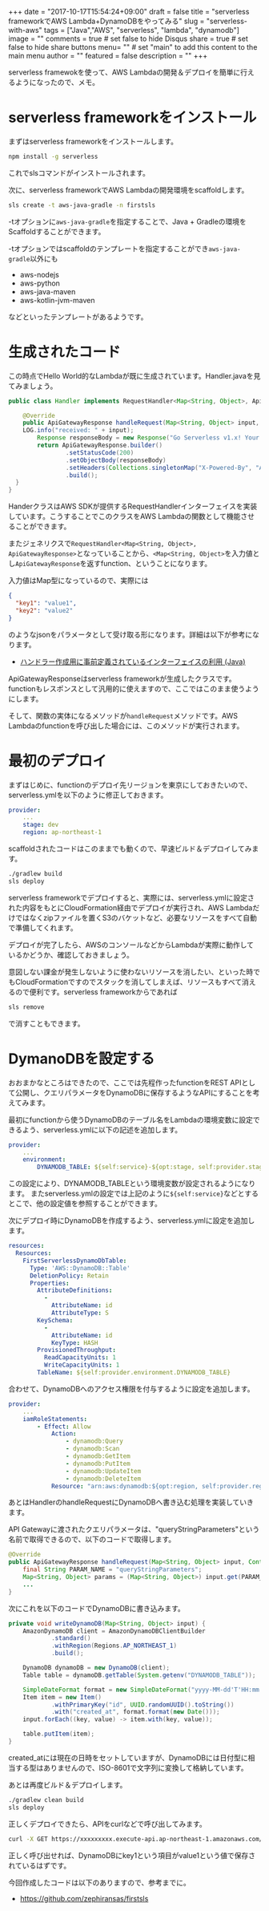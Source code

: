 +++
date = "2017-10-17T15:54:24+09:00"
draft = false
title = "serverless frameworkでAWS Lambda+DynamoDBをやってみる"
slug = "serverless-with-aws"
tags = ["Java","AWS", "serverless", "lambda", "dynamodb"]
image = ""
comments = true	# set false to hide Disqus
share = true	# set false to hide share buttons
menu= ""		# set "main" to add this content to the main menu
author = ""
featured = false
description = ""
+++

serverless framewokを使って、AWS Lambdaの開発＆デプロイを簡単に行えるようになったので、メモ。

# serverless frameworkをインストール

まずはserverless frameworkをインストールします。

``` bash
npm install -g serverless
```

これでslsコマンドがインストールされます。

次に、serverless frameworkでAWS Lambdaの開発環境をscaffoldします。

``` bash
sls create -t aws-java-gradle -n firstsls
```

-tオプションに```aws-java-gradle```を指定することで、Java + Gradleの環境をScaffoldすることができます。

-tオプションではscaffoldのテンプレートを指定することができ```aws-java-gradle```以外にも

- aws-nodejs
- aws-python
- aws-java-maven
- aws-kotlin-jvm-maven

などといったテンプレートがあるようです。

# 生成されたコード

この時点でHello World的なLambdaが既に生成されています。Handler.javaを見てみましょう。

``` java
public class Handler implements RequestHandler<Map<String, Object>, ApiGatewayResponse> {

	@Override
	public ApiGatewayResponse handleRequest(Map<String, Object> input, Context context) {
    LOG.info("received: " + input);
		Response responseBody = new Response("Go Serverless v1.x! Your function executed successfully!", input);
		return ApiGatewayResponse.builder()
				.setStatusCode(200)
				.setObjectBody(responseBody)
				.setHeaders(Collections.singletonMap("X-Powered-By", "AWS Lambda & serverless"))
				.build();
  }
}  
```

HanderクラスはAWS SDKが提供するRequestHandlerインターフェイスを実装しています。こうすることでこのクラスをAWS Lambdaの関数として機能させることができます。

またジェネリクスで```RequestHandler<Map<String, Object>, ApiGatewayResponse>```となっていることから、```<Map<String, Object>```を入力値とし```ApiGatewayResponse```を返すfunction、ということになります。

入力値はMap型になっているので、実際には

``` json
{
  "key1": "value1",
  "key2": "value2"
}
```

のようなjsonをパラメータとして受け取る形になります。詳細は以下が参考になります。

- [ハンドラー作成用に事前定義されているインターフェイスの利用 (Java)](http://docs.aws.amazon.com/ja_jp/lambda/latest/dg/java-handler-using-predefined-interfaces.html)

ApiGatewayResponseはserverless frameworkが生成したクラスです。functionもレスポンスとして汎用的に使えますので、ここではこのまま使うようにします。

そして、関数の実体になるメソッドが```handleRequest```メソッドです。AWS Lambdaのfunctionを呼び出した場合には、このメソッドが実行されます。

# 最初のデプロイ

まずはじめに、functionのデプロイ先リージョンを東京にしておきたいので、serverless.ymlを以下のように修正しておきます。

``` yml
provider:
	...
	stage: dev
	region: ap-northeast-1
```

scaffoldされたコードはこのままでも動くので、早速ビルド＆デプロイしてみます。

``` bash
./gradlew build
sls deploy
```

serverless frameworkでデプロイすると、実際には、serverless.ymlに設定された内容をもとにCloudFormation経由でデプロイが実行され、AWS Lambdaだけではなくzipファイルを置くS3のバケットなど、必要なリソースをすべて自動で準備してくれます。

デプロイが完了したら、AWSのコンソールなどからLambdaが実際に動作しているかどうか、確認しておきましょう。

意図しない課金が発生しないように使わないリソースを消したい、といった時でもCloudFormationですのでスタックを消してしまえば、リソースもすべて消えるので便利です。serverless frameworkからであれば

``` bash
sls remove
```

で消すこともできます。

# DymanoDBを設定する

おおまかなところはできたので、ここでは先程作ったfunctionをREST APIとして公開し、クエリパラメータをDynamoDBに保存するようなAPIにすることを考えてみます。

最初にfunctionから使うDynamoDBのテーブル名をLambdaの環境変数に設定できるよう、serverless.ymlに以下の記述を追加します。

``` yml
provider:
	...
	environment:
		DYNAMODB_TABLE: ${self:service}-${opt:stage, self:provider.stage}
```

この設定により、DYNAMODB_TABLEという環境変数が設定されるようになります。
またserverless.ymlの設定では上記のように```${self:service}```などとするとこで、他の設定値を参照することができます。


次にデプロイ時にDynamoDBを作成するよう、serverless.ymlに設定を追加します。

``` yml
resources:
  Resources:
    FirstServerlessDynamoDbTable:
      Type: 'AWS::DynamoDB::Table'
      DeletionPolicy: Retain
      Properties:
        AttributeDefinitions:
          -
            AttributeName: id
            AttributeType: S
        KeySchema:
          -
            AttributeName: id
            KeyType: HASH
        ProvisionedThroughput:
          ReadCapacityUnits: 1
          WriteCapacityUnits: 1
        TableName: ${self:provider.environment.DYNAMODB_TABLE}
```

合わせて、DynamoDBへのアクセス権限を付与するように設定を追加します。

``` yml
provider:
	...
	iamRoleStatements:
		- Effect: Allow
			Action:
				- dynamodb:Query
				- dynamodb:Scan
				- dynamodb:GetItem
				- dynamodb:PutItem
				- dynamodb:UpdateItem
				- dynamodb:DeleteItem
			Resource: "arn:aws:dynamodb:${opt:region, self:provider.region}:*:table/${self:provider.environment.DYNAMODB_TABLE}"
```

あとはHandlerのhandleRequestにDynamoDBへ書き込む処理を実装していきます。

API Gatewayに渡されたクエリパラメータは、"queryStringParameters"という名前で取得できるので、以下のコードで取得します。

``` java
@Override
public ApiGatewayResponse handleRequest(Map<String, Object> input, Context context) {
	final String PARAM_NAME = "queryStringParameters";
	Map<String, Object> params = (Map<String, Object>) input.get(PARAM_NAME);
	...
}
```

次にこれを以下のコードでDynamoDBに書き込みます。

``` java
private void writeDynamoDB(Map<String, Object> input) {
	AmazonDynamoDB client = AmazonDynamoDBClientBuilder
			.standard()
			.withRegion(Regions.AP_NORTHEAST_1)
			.build();

	DynamoDB dynamoDB = new DynamoDB(client);
	Table table = dynamoDB.getTable(System.getenv("DYNAMODB_TABLE"));

	SimpleDateFormat format = new SimpleDateFormat("yyyy-MM-dd'T'HH:mm:ssX");
	Item item = new Item()
			.withPrimaryKey("id", UUID.randomUUID().toString())
			.with("created_at", format.format(new Date()));
	input.forEach((key, value) -> item.with(key, value));

	table.putItem(item);
}
```

created_atには現在の日時をセットしていますが、DynamoDBには日付型に相当する型はありませんので、ISO-8601で文字列に変換して格納しています。

あとは再度ビルド＆デプロイします。

``` bash
./gradlew clean build
sls deploy
```

正しくデプロイできたら、APIをcurlなどで呼び出してみます。

``` bash
curl -X GET https://xxxxxxxxx.execute-api.ap-northeast-1.amazonaws.com/dev/hello?key1=value1
```

正しく呼び出せれば、DynamoDBにkey1という項目がvalue1という値で保存されているはずです。

今回作成したコードは以下のありますので、参考までに。

- https://github.com/zephiransas/firstsls
